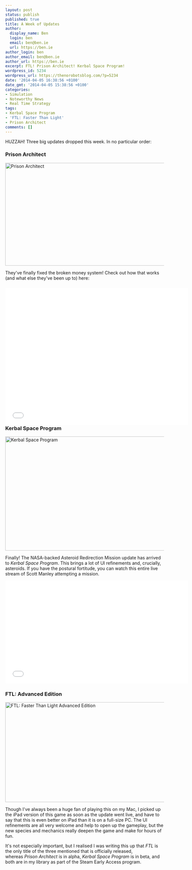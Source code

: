 ```yaml
---
layout: post
status: publish
published: true
title: A Week of Updates
author:
  display_name: Ben
  login: ben
  email: ben@ben.ie
  url: https://ben.ie
author_login: ben
author_email: ben@ben.ie
author_url: https://ben.ie
excerpt: FTL! Prison Architect! Kerbal Space Program!
wordpress_id: 5234
wordpress_url: https://thenorobotsblog.com/?p=5234
date: '2014-04-05 16:38:56 +0100'
date_gmt: '2014-04-05 15:38:56 +0100'
categories:
- Simulation
- Noteworthy News
- Real Time Strategy
tags:
- Kerbal Space Program
- 'FTL: Faster Than Light'
- Prison Architect
comments: []
---
```

<p>HUZZAH! Three big updates dropped this week. In no particular order:</p>
<h3>Prison Architect</h3>
<p><img class="aligncenter size-large wp-image-5237" alt="Prison Architect" src="https://thenorobotsblog.com/wp-content/uploads/2014/04/ss5-1024x576.png" width="580" height="326" /></p>
<p>They've finally fixed the broken money system! Check out how that works (and what else they've been up to) here:</p>
<h3><iframe src="//www.youtube.com/embed/hLueDnpnTI0?rel=0" height="435" width="580" allowfullscreen="" frameborder="0"></iframe><br />
Kerbal Space Program</h3>
<p><img class="aligncenter size-large wp-image-5236" alt="Kerbal Space Program" src="https://thenorobotsblog.com/wp-content/uploads/2014/04/Screen-Shot-2014-04-08-at-17.14.13-1024x640.png" width="580" height="362" /></p>
<p>Finally! The NASA-backed Asteroid Redirection Mission update has arrived to <em>Kerbal Space Program</em>. This brings a lot of UI refinements and, crucially, asteroids. If you have the postural fortitude, you can watch this entire live stream of Scott Manley attempting a mission.</p>
<p><iframe src="//www.youtube.com/embed/SdF-ftRnt50?rel=0" height="326" width="580" allowfullscreen="" frameborder="0"></iframe></p>
<h3>FTL: Advanced Edition</h3>
<p><img class="aligncenter size-large wp-image-5238" alt="FTL: Faster Than Light Advanced Edition" src="https://thenorobotsblog.com/wp-content/uploads/2014/04/Screen-Shot-2014-04-08-at-16.43.55-1024x561.png" width="580" height="317" /></p>
<p>Though I've always been a huge fan of playing this on my Mac, I picked up the iPad version of this game as soon as the update went live, and have to say that this is even better on iPad than it is on a full-size PC. The UI refinements are all very welcome and help to open up the gameplay, but the new species and mechanics really deepen the game and make for hours of fun.</p>
<p>It's not especially important, but I realised I was writing this up that <em>FTL</em> is the only title of the three mentioned that is officially released, whereas <em>Prison Architect</em> is in alpha, <em>Kerbal Space Program</em> is in beta, and both are in my library as part of the Steam Early Access program.</p>
